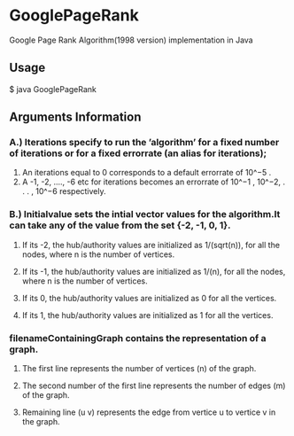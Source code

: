 # GooglePageRank
Google Page Rank Algorithm(1998 version) implementation in Java

## Usage
$ java GooglePageRank <iterations> <initialvalue> <filenameContainingGraph>


## Arguments Information

### A.) Iterations specify to run the ’algorithm’ for a fixed number of iterations or for a fixed errorrate (an alias for iterations); 
1. An iterations equal to 0 corresponds to a default errorrate of 10^−5 . 
2. A -1, -2, ...., -6 etc for iterations becomes an errorrate of 10^−1 , 10^−2, . . . , 10^−6 respectively. 


### B.) Initialvalue sets the intial vector values for the algorithm.It can take any of the value  from the set {-2, -1, 0, 1}. 

1. If its -2, the hub/authority values are initialized as 1/(sqrt(n)), for all the nodes, where n is the number of vertices.

2. If its -1, the hub/authority values are initialized as 1/(n), for all the nodes, where n is the number of vertices.

3. If its 0, the hub/authority values are initialized as 0 for all the vertices.

4. If its 1, the hub/authority values are initialized as 1 for all the vertices. 

### filenameContainingGraph contains the representation of a graph.

1. The first line represents the number of vertices (n) of the graph.

2. The second number of the first line represents the number of edges (m) of the graph.

3. Remaining line (u v) represents the edge from vertice u to vertice v in the graph.
